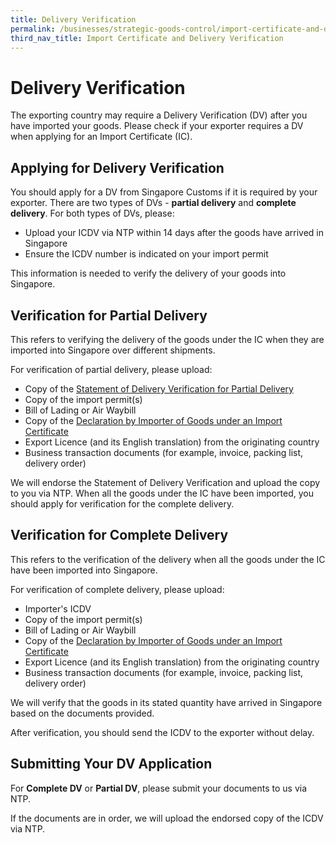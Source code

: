 ```yaml
---
title: Delivery Verification
permalink: /businesses/strategic-goods-control/import-certificate-and-delivery-verification/delivery-verification
third_nav_title: Import Certificate and Delivery Verification
---
```


# Delivery Verification

The exporting country may require a Delivery Verification (DV) after you have imported your goods. Please check if your exporter requires a DV when applying for an Import Certificate (IC).

## Applying for Delivery Verification

You should apply for a DV from Singapore Customs if it is required by your exporter. There are two types of DVs - **partial delivery**  and  **complete delivery**. For both types of DVs, please:

-   Upload your ICDV via NTP within 14 days after the goods have arrived in Singapore
-   Ensure the ICDV number is indicated on your import permit

This information is needed to verify the delivery of your goods into Singapore.

## Verification for Partial Delivery

This refers to verifying the delivery of the goods under the IC when they are imported into Singapore over different shipments.

For verification of partial delivery, please upload:

-   Copy of the  [Statement of Delivery Verification for Partial Delivery](/documents/businesses/statement-of-dv-for-partial-delivery-03092018.docx)
-   Copy of the import permit(s)
-   Bill of Lading or Air Waybill
-   Copy of the [Declaration by Importer of Goods under an Import Certificate](/documents/businesses/importer-declaration-for-dv-03092018-(1).docx)
-   Export Licence (and its English translation) from the originating country
-   Business transaction documents (for example, invoice, packing list, delivery order)

We will endorse the Statement of Delivery Verification and upload the copy to you via NTP. When all the goods under the IC have been imported, you should apply for verification for the complete delivery.

## Verification for Complete Delivery

This refers to the verification of the delivery when all the goods under the IC have been imported into Singapore.

For verification of complete delivery, please upload:

-   Importer's ICDV
-   Copy of the import permit(s)
-   Bill of Lading or Air Waybill
-   Copy of the  [Declaration by Importer of Goods under an Import Certificate](/documents/businesses/importer-declaration-for-dv-03092018-(1).docx)
-   Export Licence (and its English translation) from the originating country
-   Business transaction documents (for example, invoice, packing list, delivery order)

We will verify that the goods in its stated quantity have arrived in Singapore based on the documents provided.

After verification, you should send the ICDV to the exporter without delay.

## Submitting Your DV Application

For **Complete DV** or  **Partial DV**, please submit your documents to us via NTP.

If the documents are in order, we will upload the endorsed copy of the ICDV via NTP.
